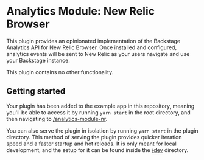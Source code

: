 # Analytics Module: New Relic Browser

This plugin provides an opinionated implementation of the Backstage Analytics API for New Relic Browser. Once installed and configured, analytics events will be sent to New Relic as your users navigate and use your Backstage instance.

This plugin contains no other functionality.

## Getting started

Your plugin has been added to the example app in this repository, meaning you'll be able to access it by running `yarn start` in the root directory, and then navigating to [/analytics-module-nr](http://localhost:3000/analytics-module-nr).

You can also serve the plugin in isolation by running `yarn start` in the plugin directory.
This method of serving the plugin provides quicker iteration speed and a faster startup and hot reloads.
It is only meant for local development, and the setup for it can be found inside the [/dev](./dev) directory.
